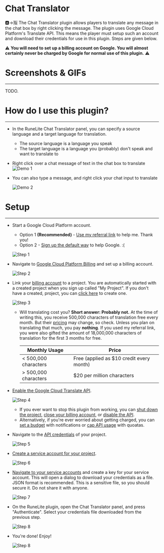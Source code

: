 # Chat Translator

🅰️->🈯️ The Chat Translator plugin allows players to translate any message in the chat box by right clicking the message. The plugin uses Google Cloud Platform's Translate API. This means the player must setup such an account and download their credentials for use in this plugin. Steps are given below.

:warning: **You will need to set up a billing account on Google. You will almost certainly never be charged by Google for normal use of this plugin.** :warning:

# Screenshots & GIFs
---
TODO.

# How do I use this plugin?
---
  - In the RuneLite Chat Translator panel, you can specify a source language and a target language for translation.
    - The source language is a language you speak
    - The target language is a language you (probably) don't speak and want to translate to
  - Right click over a chat message of text in the chat box to translate
    ![Demo 1](http://imbleau.com/runelite/demo1.gif)

  - You can also type a message, and right click your chat input to translate

    ![Demo 2](http://imbleau.com/runelite/demo2.gif)

# Setup
---
  - Start a Google Cloud Platform account.
    - Option 1 **(Recommended)** - [Use my referral link](https://imbleau.com) to help me. Thank you!
    - Option 2 - [Sign up the default way](https://console.cloud.google.com/freetrial) to help Google. :(
  
    ![Step 1](http://imbleau.com/runelite/step1.png)

  - Navigate to [Google Cloud Platform Billing](https://console.cloud.google.com/billing) and set up a billing account.
    
    ![Step 2](http://imbleau.com/runelite/step2.png)

  - Link your [billing account](https://console.cloud.google.com/billing) to a project. You are automatically started with a created project when you sign up called "My Project". If you don't have a created, project, you can [click here](https://console.cloud.google.com/projectcreate) to create one.
    
    ![Step 3](http://imbleau.com/runelite/step3.png)
    - Will translating cost you? **Short answer: Probably not.**
    At the time of writing this, you receive 500,000 characters of translation free every month. But their [pricing](https://cloud.google.com/translate/pricing) may change, so check. Unless you plan on translating that much, you pay __nothing__. If you used my referral link, you were also gifted the amount of 18,000,000 characters of translation for the first 3 months for free.

      | Monthly Usage | Price |
      | ------ | ----- |
      | < 500,000 characters | Free (applied as $10 credit every month) |
      | > 500,000 characters | $20 per million characters |

  - [Enable the Google Cloud Translate API](https://console.cloud.google.com/flows/enableapi?apiid=translate.googleapis.com).
    
    ![Step 4](http://imbleau.com/runelite/step4.png)
    - If you ever want to stop this plugin from working, you can [shut down the project](https://cloud.google.com/resource-manager/docs/creating-managing-projects#shutting_down_projects), [close your billing account](https://cloud.google.com/billing/docs/how-to/manage-billing-account#close_a_billing_account), or [disable the API](https://cloud.google.com/service-usage/docs/enable-disable#disabling).
    - Alternatively, if you're ever worried about getting charged, you can [set a budget](https://cloud.google.com/billing/docs/how-to/budgets) with notifications or [cap API usage](https://cloud.google.com/apis/docs/capping-api-usage) with quoatas. 
    
    
  - Navigate to the [API credentials](https://console.cloud.google.com/apis/credentials) of your project.
    
    ![Step 5](http://imbleau.com/runelite/step5.png)

  - [Create a service account for your project](https://console.cloud.google.com/iam-admin/serviceaccounts/create).
    
    ![Step 6](http://imbleau.com/runelite/step6.png)
    
  - [Navigate to your service accounts](https://console.cloud.google.com/iam-admin/serviceaccounts) and create a key for your service account. This will open a dialog to download your credentials as a file. JSON format is recommended. This is a sensitive file, so you should secure it. Do not share it with anyone.
    
    ![Step 7](http://imbleau.com/runelite/step7.png)
    
  - On the RuneLite plugin, open the Chat Translator panel, and press "Authenticate". Select your credentials file downloaded from the previous step.
    
    ![Step 8](http://imbleau.com/runelite/step8.png)
    
  - You're done! Enjoy!

    ![Step 8](http://imbleau.com/runelite/done.png)
